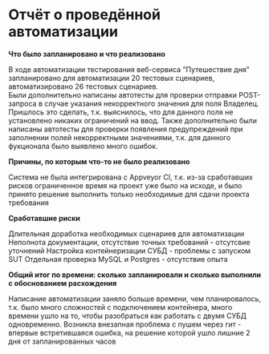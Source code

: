 # Отчёт о проведённой автоматизации

**Что было запланировано и что реализовано**

В ходе автоматизации тестирования веб-сервиса "Путешествие дня" запланировано для автоматизации 20 тестовых сценариев, автоматизировано 26 тестовых сценариев.  
Были дополнительно написаны автотесты для проверки отправки POST-запроса в случае указания некорректного значения для поля Владелец. Пришлось это сделать, 
т.к. выяснилось, что для данного поля не установлено никаких ограничений на ввод. 
Также дополнительно были написаны автотесты для проверки появления предупреждений при заполнении полей некорректными значениями, т.к. для данного фукционала было 
выявлено много ошибок. 

**Причины, по которым что-то не было реализовано**

Система не была интегрирована с Appveyor CI, т.к. из-за сработавших рисков ограниченное время на проект уже было на исходе, и было принято решение выполнить только необходимые для сдачи проекта требования

**Сработавшие риски**

Длительная доработка необходимых сценариев для автоматизации
Неполнота документации, отсутствие точных требований - отсутсвие уточнений
Настройка контейнеризации СУБД - проблемы с запуском SUT
Отдельная проверка MySQL и Postgres - отсутствие опыта

**Общий итог по времени: сколько запланировали и сколько выполнили с обоснованием расхождения**

Написание автоматизации заняло больше времени, чем планировалось, т.к. было много сложностей с подключением контейнера, много времени ушло на то, чтобы разобраться как работать с двумя СУБД одновременно. Возникла внезапная проблема с пушем через гит - впервые встретившаяся ошибка, на решение которой ушло лишние 2 дня от запланированных часов
